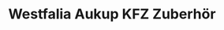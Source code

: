 ---
title: "Westfalia Aukup KFZ Zuberhör"
url: /augsburg/westfalia-aukup-kfz-zuberhoer/
shop: Baumarkt
---
